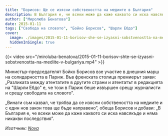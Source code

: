 ```yaml
---
title: "Борисов: Ще се изясни собствеността на медиите в България"
description: В България е, че всеки може да каже каквото си иска навсякъде. убеден е премиерът
author: ["Миролюба Бенатова"]
date: 2015-01-11
tags: ["Свобода на словото", "Бойко Борисов", "Шарли Ебдо"]
cover:
  image: ./images/2015-01-11-borisov-she-se-izyasni-sobstvenostta-na-mediite-v-bulgariya/cover.jpg
  hiddenInSingle: true
---
```


{{< video src="/miroluba-benatova/2015-01-11-borisov-shte-se-izyasni-sobstvenostta-na-mediite-v-bulgariya.mp4" >}}

Министър-председателят Бойко Борисов взе участие в днешния марш на солидарността в Париж. Във френската столица премиерът заяви: „Разликата между атентатите в другите страни и атентатът в редакцията на "Шарли Ебдо" е, че този в Париж беше извършен срещу журналисти и срещу свободата на словото”. 

„Винаги съм казвал, че трябва да се изясни собствеността на медиите и с един нов закон това ще бъде направено”, обеща Борисов и добави: „В България е, че всеки може да каже каквото си иска навсякъде и няма никакви последствия”. 

*Изотчник: [Nova](https://nova.bg/news/view/2015/01/11/98135/%D0%B1%D0%BE%D1%80%D0%B8%D1%81%D0%BE%D0%B2-%D1%89%D0%B5-%D1%81%D0%B5-%D0%B8%D0%B7%D1%8F%D1%81%D0%BD%D0%B8-%D1%81%D0%BE%D0%B1%D1%81%D1%82%D0%B2%D0%B5%D0%BD%D0%BE%D1%81%D1%82%D1%82%D0%B0-%D0%BD%D0%B0-%D0%BC%D0%B5%D0%B4%D0%B8%D0%B8%D1%82%D0%B5-%D0%B2-%D0%B1%D1%8A%D0%BB%D0%B3%D0%B0%D1%80%D0%B8%D1%8F)*
